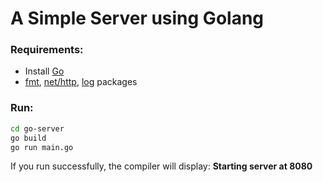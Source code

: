 # A Simple Server using Golang

### Requirements:
- Install [Go](https://go.dev/doc/install) 
- [fmt](https://pkg.go.dev/fmt), [net/http](https://pkg.go.dev/net/http), [log](https://pkg.go.dev/log) packages

### Run:
```sh
cd go-server
go build
go run main.go
```
If you run successfully, the compiler will display: **Starting server at 8080**